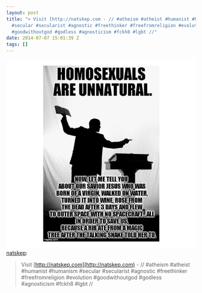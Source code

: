 ```yaml
---
layout: post
title: "> Visit [http://natskep.com - // #atheism #atheist #humanist #humanism
  #secular #secularist #agnostic #freethinker #freefromreligion #evolution
  #goodwithoutgod #godless #agnosticism #fckh8 #lgbt //"
date: 2014-07-07 15:01:39 Z
tags: []
---
```

![](/media/2014/07/91050328370.jpg)
[natskep](http://natskep.tumblr.com/post/90686448555/visit-http-natskep-com-atheism-atheist):

> Visit [http://natskep.com](http://natskep.com) - // #atheism #atheist #humanist #humanism #secular #secularist #agnostic #freethinker #freefromreligion #evolution #goodwithoutgod #godless #agnosticism #fckh8 #lgbt //
